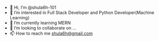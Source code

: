 - 👋 Hi, I’m @shula6h-101
- 👀 I’m interested in Full Stack Developer and Python Developer(Machine Learning)
- 🌱 I’m currently learning MERN
- 💞️ I’m looking to collaborate on ...
- 📫 How to reach me shula6h@gmail.com

<!---
shula6h-101/shula6h-101 is a ✨ special ✨ repository because its `README.md` (this file) appears on your GitHub profile.
You can click the Preview link to take a look at your changes.
--->

